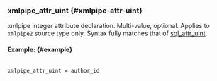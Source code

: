 ### xmlpipe_attr_uint {#xmlpipe-attr-uint}

xmlpipe integer attribute declaration. Multi-value, optional. Applies to `xmlpipe2` source type only. Syntax fully matches that of [sql_attr_uint](../../data_source_configuration_options/sqlattr_uint.md).

#### Example: {#example}

```

xmlpipe_attr_uint = author_id

```
